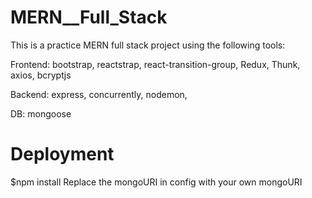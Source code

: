 # MERN__Full_Stack

This is a practice MERN full stack project using the following tools:


Frontend:
bootstrap,
reactstrap,
react-transition-group,
Redux, 
Thunk, 
axios, 
bcryptjs

Backend:
express, 
concurrently, 
nodemon,

DB:
mongoose 


# Deployment
$npm install
Replace the mongoURI in config with your own mongoURI

